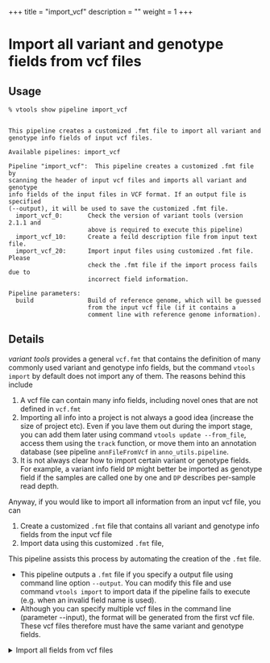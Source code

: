 
+++
title = "import_vcf"
description = ""
weight = 1
+++


# Import all variant and genotype fields from vcf files


## Usage

    % vtools show pipeline import_vcf
    

    This pipeline creates a customized .fmt file to import all variant and
    genotype info fields of input vcf files.
    
    Available pipelines: import_vcf
    
    Pipeline "import_vcf":  This pipeline creates a customized .fmt file by
    scanning the header of input vcf files and imports all variant and genotype
    info fields of the input files in VCF format. If an output file is specified
    (--output), it will be used to save the customized .fmt file.
      import_vcf_0:       Check the version of variant tools (version 2.1.1 and
                          above is required to execute this pipeline)
      import_vcf_10:      Create a feild description file from input text file.
      import_vcf_20:      Import input files using customized .fmt file. Please
                          check the .fmt file if the import process fails due to
                          incorrect field information.
    
    Pipeline parameters:
      build               Build of reference genome, which will be guessed
                          from the input vcf file (if it contains a
                          comment line with reference genome information).
    



## Details

*variant tools* provides a general `vcf.fmt` that contains the definition of many commonly used variant and genotype info fields, but the command `vtools import` by default does not import any of them. The reasons behind this include 



1.  A vcf file can contain many info fields, including novel ones that are not defined in `vcf.fmt` 
2.  Importing all info into a project is not always a good idea (increase the size of project etc). Even if you lave them out during the import stage, you can add them later using command `vtools update --from_file`, access them using the `track` function, or move them into an annotation database (see pipeline `annFileFromVcf` in `anno_utils.pipeline`. 
3.  It is not always clear how to import certain variant or genotype fields. For example, a variant info field `DP` might better be imported as genotype field if the samples are called one by one and `DP` describes per-sample read depth. 

Anyway, if you would like to import all information from an input vcf file, you can 

1.  Create a customized `.fmt` file that contains all variant and genotype info fields from the input vcf file 
2.  Import data using this customized `.fmt` file, 

This pipeline assists this process by automating the creation of the `.fmt` file. 



*   This pipeline outputs a `.fmt` file if you specify a output file using command line option `--output`. You can modify this file and use command `vtools import` to import data if the pipeline fails to execute (e.g. when an invalid field name is used). 
*   Although you can specify multiple vcf files in the command line (parameter --input), the format will be generated from the first vcf file. These vcf files therefore must have the same variant and genotype fields. 

<details><summary> Import all fields from vcf files</summary> 

    % vtools init test -f
    % vtools execute import_vcf --input V*.vcf
    

    INFO: Executing import_vcf.import_vcf_0: Check the version of variant tools (version 2.1.1 and above is required to execute this pipeline)
    INFO: Executing import_vcf.import_vcf_10: Create a feild description file from input text file.
    INFO: Executing import_vcf.import_vcf_20: Import input files using customized .fmt file. Please check the .fmt file if the import process fails due to incorrect field information.
    INFO: Running vtools import V1.vcf V2.vcf V3.vcf --build hg19 --format cache/V1.vcf.fmt
    INFO: Importing variants from V1.vcf (1/3)
    V1.vcf: 100% [================================================] 1,000 17.2K/s in 00:00:00
    INFO: 985 new variants (985 SNVs, 2 unsupported) from 1,000 lines are imported.
    INFO: Importing variants from V2.vcf (2/3)
    V2.vcf: 100% [================================================] 1,000 15.1K/s in 00:00:00
    INFO: 348 new variants (984 SNVs, 3 unsupported) from 1,000 lines are imported.
    INFO: Importing variants from V3.vcf (3/3)
    V3.vcf: 100% [================================================] 1,000 14.8K/s in 00:00:00
    INFO: 270 new variants (986 SNVs, 1 unsupported) from 1,000 lines are imported.
    Importing genotypes: 100% [====================================] 4,818 2.4K/s in 00:00:02
    Copying samples: 100% [===========================================] 6 48.0K/s in 00:00:00
    INFO: 1,603 new variants (2,955 SNVs, 6 unsupported) from 3,000 lines (3 samples) are imported.
    INFO: Command "vtools import V1.vcf V2.vcf V3.vcf --build hg19 --format cache/V1.vcf.fmt" completed successfully in 00:00:12
    

(:exampleend</summary>